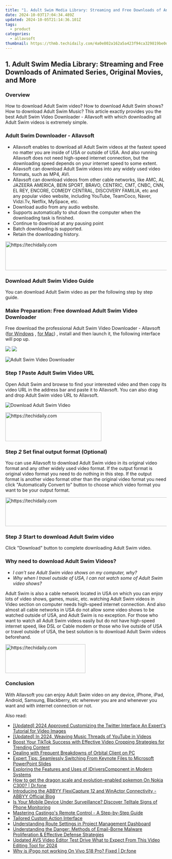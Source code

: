 ```yaml
---
title: "1. Adult Swim Media Library: Streaming and Free Downloads of Animated Series, Original Movies, and More"
date: 2024-10-03T17:04:34.489Z
updated: 2024-10-05T21:14:36.101Z
tags:
  - product
categories:
  - allavsoft
thumbnail: https://thmb.techidaily.com/4a0e802a162a5a423f94ca329819be0d261aa988bda1b4b5ab8aef4726e226b5.jpg
---
```


## 1. Adult Swim Media Library: Streaming and Free Downloads of Animated Series, Original Movies, and More

### Overview

How to download Adult Swim video? How to download Adult Swim shows? How to download Adult Swim Music? This article exactly provides you the best Adult Swim Video Downloader - Allavsoft with which downloading all Adult Swim videos is extremely simple.

### Adult Swim Downloader - Allavsoft

* Allavsoft enables to download all Adult Swim videos at the fastest speed no matter you are inside of USA or outside of USA. And also running Allavsoft does not need high-speed internet connection, but the downloading speed depends on your internet speed to some extent.
* Allavsoft can download Adult Swim videos into any widely used video formats, such as MP4, AVI.
* Allavsoft can download videos from other cable networks, like AMC, AL JAZEERA AMERICA, BEIN SPORT, BRAVO, CENTRIC, CMT, CNBC, CNN, EL REY, ENCORE, COMEDY CENTRAL, DISCOVERY FAMILIA, etc and any popular video website, including YouTube, TeamCoco, Naver, Vidzi.Tv, Netflix, MySpace, etc.
* Download audio from any audio website.
* Supports automatically to shut down the computer when the downloading task is finished.
* Continue to download at any pausing point
* Batch downloading is supported.
* Retain the downloading history.

<!-- affiliate ads begin -->
<a href="https://laganoo.pxf.io/c/5597632/1528688/16446" target="_top" id="1528688">
  <img src="//a.impactradius-go.com/display-ad/16446-1528688" border="0" alt="https://techidaily.com" width="728" height="90"/>
</a>
<img height="0" width="0" src="https://laganoo.pxf.io/i/5597632/1528688/16446" style="position:absolute;visibility:hidden;" border="0" />
<!-- affiliate ads end -->

### Download Adult Swim Video Guide

You can download Adult Swim video as per the following step by step guide.

### Make Preparation: Free download Adult Swim Video Downloader

Free download the professional Adult Swim Video Downloader - Allavsoft ([for Windows](https://tools.techidaily.com/allavsoft/products/) , [for Mac](https://tools.techidaily.com/allavsoft/products/)) , install and then launch it, the following interface will pop up.

[![](https://www.allavsoft.com/how-to/../images/how-to/free-download-win.jpg)](https://tools.techidaily.com/allavsoft/products/) [![](https://www.allavsoft.com/how-to/../images/how-to/free-download-mac.jpg)](https://tools.techidaily.com/allavsoft/products/)

![Adult Swim Video Downloader](https://www.allavsoft.com/how-to/../images/allavsoft/screen-shot-600.jpg)

### Step _1_ Paste Adult Swim Video URL

Open Adult Swim and browse to find your interested video and then copy its video URL in the address bar and paste it to Allavsoft. You can also drag and drop Adult Swim video URL to Allavsoft.

![Download Adult Swim Video](https://www.allavsoft.com/how-to/../images/how-to/download-jibjab-videos/download-jibjab-videos.jpg)

<!-- affiliate ads begin -->
<a href="https://aligracehair.sjv.io/c/5597632/1918698/19272" target="_top" id="1918698">
  <img src="//a.impactradius-go.com/display-ad/19272-1918698" border="0" alt="https://techidaily.com" width="300" height="90"/>
</a>
<img height="0" width="0" src="https://aligracehair.sjv.io/i/5597632/1918698/19272" style="position:absolute;visibility:hidden;" border="0" />
<!-- affiliate ads end -->

### Step _2_ Set final output format (Optional)

You can use Allavsoft to download Adult Swim video in its original video format and any other widely used video format. If the output format is original video format you need to do nothing in this step. If the output format is another video format other than the original video format you need click "Automatically Convert to" button to choose which video format you want to be your output format.

<!-- affiliate ads begin -->
<a href="https://appsumo.8odi.net/c/5597632/2049388/7443" target="_top" id="2049388">
  <img src="//a.impactradius-go.com/display-ad/7443-2049388" border="0" alt="https://techidaily.com" width="728" height="90"/>
</a>
<img height="0" width="0" src="https://appsumo.8odi.net/i/5597632/2049388/7443" style="position:absolute;visibility:hidden;" border="0" />
<!-- affiliate ads end -->

### Step _3_ Start to download Adult Swim video

Click "Download" button to complete downloading Adult Swim video.

### Why need to download Adult Swim Videos?

* _I can't see Adult Swim video shows on my computer, why?_
* _Why when I travel outside of USA, I can not watch some of Adult Swim video shows?_

Adult Swim is also a cable network located in USA on which you can enjoy lots of video shows, games, music, etc. watching Adult Swim videos in Video section on computer needs high-speed internet connection. And also almost all cable networks in USA do not allow some video shows to be watched outside of USA, and Adult Swim is no exception. For those who want to watch all Adult Swim videos easily but do not have high-speed internet speed, like DSL or Cable modem or those who live outside of USA or travel outside of USA, the best solution is to download Adult Swim videos beforehand.

<!-- affiliate ads begin -->
<a href="https://aligracehair.sjv.io/c/5597632/2135368/19272" target="_top" id="2135368">
  <img src="//a.impactradius-go.com/display-ad/19272-2135368" border="0" alt="https://techidaily.com" width="250" height="90"/>
</a>
<img height="0" width="0" src="https://aligracehair.sjv.io/i/5597632/2135368/19272" style="position:absolute;visibility:hidden;" border="0" />
<!-- affiliate ads end -->

### Conclusion

With Allavsoft you can enjoy Adult Swim video on any device, iPhone, iPad, Android, Samsung, Blackberry, etc wherever you are and whenever you want and with internet connection or not.

<ins class="adsbygoogle"
     style="display:block"
     data-ad-format="autorelaxed"
     data-ad-client="ca-pub-7571918770474297"
     data-ad-slot="1223367746"></ins>

<ins class="adsbygoogle"
     style="display:block"
     data-ad-client="ca-pub-7571918770474297"
     data-ad-slot="8358498916"
     data-ad-format="auto"
     data-full-width-responsive="true"></ins>

<span class="atpl-alsoreadstyle">Also read:</span>
<div><ul>
<li><a href="https://twitter-videos.techidaily.com/updated-2024-approved-customizing-the-twitter-interface-an-experts-tutorial-for-video-images/"><u>[Updated] 2024 Approved Customizing the Twitter Interface An Expert's Tutorial for Video Images</u></a></li>
<li><a href="https://fox-glue.techidaily.com/updated-in-2024-weaving-music-threads-of-youtube-in-videos/"><u>[Updated] In 2024, Weaving Music Threads of YouTube in Videos</u></a></li>
<li><a href="https://solve-news.techidaily.com/boost-your-tiktok-success-with-effective-video-cropping-strategies-for-trending-content/"><u>Boost Your TikTok Success with Effective Video Cropping Strategies for Trending Content</u></a></li>
<li><a href="https://program-issues.techidaily.com/dealing-with-frequent-breakdowns-of-orbital-client-on-pc/"><u>Dealing with Frequent Breakdowns of Orbital Client on PC</u></a></li>
<li><a href="https://fox-ssl.techidaily.com/expert-tips-seamlessly-switching-from-keynote-files-to-microsoft-powerpoint-slides/"><u>Expert Tips: Seamlessly Switching From Keynote Files to Microsoft PowerPoint Slides</u></a></li>
<li><a href="https://fox-ssl.techidaily.com/exploring-the-features-and-uses-of-idriverscomponent-in-modern-systems/"><u>Exploring the Features and Uses of IDriversComponent in Modern Systems</u></a></li>
<li><a href="https://android-pokemon-go.techidaily.com/how-to-get-the-dragon-scale-and-evolution-enabled-pokemon-on-nokia-c300-drfone-by-drfone-virtual-android/"><u>How to get the dragon scale and evolution-enabled pokemon On Nokia C300? | Dr.fone</u></a></li>
<li><a href="https://tech-savvy.techidaily.com/introducing-the-abbyy-flexicapture-12-and-winactor-connectivity-abbyy-official-blog/"><u>Introducing the ABBYY FlexiCapture 12 and WinActor Connectivity - ABBYY Official Blog</u></a></li>
<li><a href="https://fox-ssl.techidaily.com/is-your-mobile-device-under-surveillance-discover-telltale-signs-of-phone-monitoring/"><u>Is Your Mobile Device Under Surveillance? Discover Telltale Signs of Phone Monitoring</u></a></li>
<li><a href="https://fox-ssl.techidaily.com/mastering-castingos-remote-control-a-step-by-step-guide/"><u>Mastering Castingo's Remote Control - A Step-by-Step Guide</u></a></li>
<li><a href="https://fox-ssl.techidaily.com/tailored-custom-action-interface/"><u>Tailored Custom Action Interface</u></a></li>
<li><a href="https://fox-ssl.techidaily.com/understanding-route-settings-in-project-management-dashboard/"><u>Understanding Route Settings in Project Management Dashboard</u></a></li>
<li><a href="https://fox-ssl.techidaily.com/understanding-the-danger-methods-of-email-borne-malware-proliferation-and-effective-defense-strategies/"><u>Understanding the Danger: Methods of Email-Borne Malware Proliferation & Effective Defense Strategies</u></a></li>
<li><a href="https://smart-video-creator.techidaily.com/updated-avs-video-editor-test-drive-what-to-expect-from-this-video-editing-tool-for-2024/"><u>Updated AVS Video Editor Test Drive What to Expect From This Video Editing Tool for 2024</u></a></li>
<li><a href="https://change-location.techidaily.com/why-is-ipogo-not-working-on-vivo-s18-pro-fixed-drfone-by-drfone-virtual-android/"><u>Why is iPogo not working On Vivo S18 Pro? Fixed | Dr.fone</u></a></li>
</ul></div>

